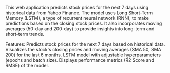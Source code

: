 This web application predicts stock prices for the next 7 days using historical data from Yahoo Finance. The model uses Long Short-Term Memory (LSTM), a type of recurrent neural network (RNN), to make predictions based on the closing stock prices. It also incorporates moving averages (50-day and 200-day) to provide insights into long-term and short-term trends.

Features:
 Predicts stock prices for the next 7 days based on historical data.
 Visualizes the stock's closing prices and moving averages (SMA 50, SMA 200) for the last 6 months.
 LSTM model with adjustable hyperparameters (epochs and batch size).
 Displays performance metrics (R2 Score and RMSE) of the model.
